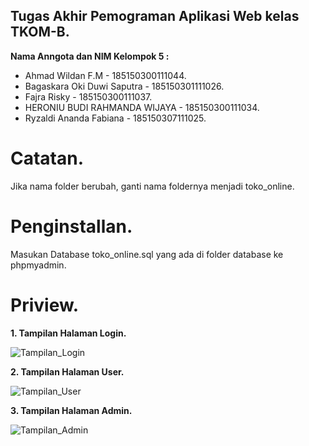 ## Tugas Akhir Pemograman Aplikasi Web kelas TKOM-B.

**Nama Anngota dan NIM Kelompok 5 :**
* Ahmad Wildan F.M							- 185150300111044.
* Bagaskara Oki Duwi Saputra		- 185150301111026.
* Fajra Risky										- 185150300111037.
* HERONIU BUDI RAHMANDA WIJAYA	- 185150300111034.
* Ryzaldi Ananda Fabiana				- 185150307111025.

# Catatan.

Jika nama folder berubah, ganti nama foldernya menjadi toko_online.

# Penginstallan.

Masukan Database toko_online.sql yang ada di folder database ke phpmyadmin. 


# Priview. 

**1. Tampilan Halaman Login.**

![Tampilan_Login](https://user-images.githubusercontent.com/82685905/120268966-1323d180-c2d1-11eb-8fea-083150e72ede.PNG)

**2. Tampilan Halaman User.**

![Tampilan_User](https://user-images.githubusercontent.com/82685905/120269876-d0fb8f80-c2d2-11eb-93f6-c85b701885c3.PNG)

**3. Tampilan Halaman Admin.**

![Tampilan_Admin](https://user-images.githubusercontent.com/82685905/120269985-030cf180-c2d3-11eb-8fd2-29b412dd5eb9.PNG)

